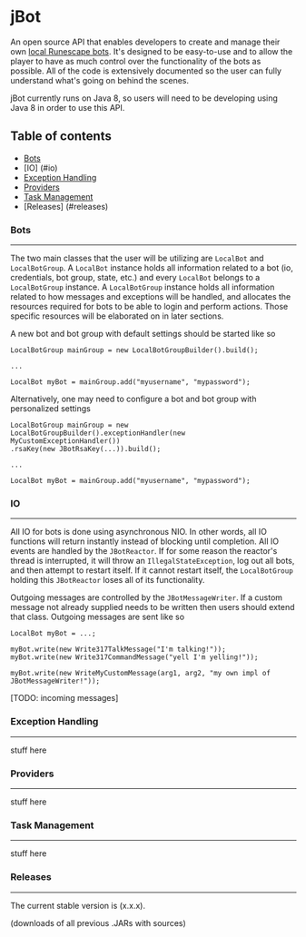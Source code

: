 jBot
====
An open source API that enables developers to create and manage their own [local Runescape bots](http://www.rune-server.org/runescape-development/rs2-server/show-off/561994-serversided-bots.html). It's designed to be easy-to-use and to allow the player to have as much control over the functionality of the bots as possible. All of the code is extensively documented so the user can fully understand what's going on behind the scenes.

jBot currently runs on Java 8, so users will need to be developing using Java 8 in order to use this API.

Table of contents
-------

- [Bots](#bots)
- [IO] (#io)
- [Exception Handling](#exception-handling)
- [Providers](#providers)
- [Task Management](#task-management)
- [Releases] (#releases)

### Bots
-------
The two main classes that the user will be utilizing are ```LocalBot``` and ```LocalBotGroup```. A ```LocalBot``` instance holds all information related to a bot (io, credentials, bot group, state, etc.) and every ```LocalBot``` belongs to a ```LocalBotGroup``` instance. A ```LocalBotGroup``` instance holds all information related to how messages and exceptions will be handled, and allocates the resources required for bots to be able to login and perform actions. Those specific resources will be elaborated on in later sections.

A new bot and bot group with default settings should be started like so

```
LocalBotGroup mainGroup = new LocalBotGroupBuilder().build();

...

LocalBot myBot = mainGroup.add("myusername", "mypassword");
```

Alternatively, one may need to configure a bot and bot group with personalized settings

```
LocalBotGroup mainGroup = new LocalBotGroupBuilder().exceptionHandler(new MyCustomExceptionHandler())
.rsaKey(new JBotRsaKey(...)).build();

...

LocalBot myBot = mainGroup.add("myusername", "mypassword");
```


### IO
-------
All IO for bots is done using asynchronous NIO. In other words, all IO functions will return instantly instead of blocking until completion. All IO events are handled by the ```JBotReactor```. If for some reason the reactor's thread is interrupted, it will throw an ```IllegalStateException```, log out all bots, and then attempt to restart itself. If it cannot restart itself, the ```LocalBotGroup``` holding this ```JBotReactor``` loses all of its functionality.

Outgoing messages are controlled by the ```JBotMessageWriter```. If a custom message not already supplied needs to be written then users should extend that class. Outgoing messages are sent like so

```
LocalBot myBot = ...;

myBot.write(new Write317TalkMessage("I'm talking!"));
myBot.write(new Write317CommandMessage("yell I'm yelling!"));

myBot.write(new WriteMyCustomMessage(arg1, arg2, "my own impl of JBotMessageWriter!"));
```

[TODO: incoming messages]


### Exception Handling
-------
stuff here


### Providers
-------
stuff here


### Task Management
-------
stuff here


### Releases
-------
The current stable version is (x.x.x).

(downloads of all previous .JARs with sources)
